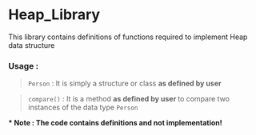 # Heap_Library
This library contains definitions of functions required to implement Heap data structure
### Usage :
 > ``` Person ``` : It is simply a structure or class <strong> as defined by user </strong>
 
 > ```compare()``` : It is a method <strong> as defined by user </strong> to compare two instances of the data type ```Person```

<strong> * Note : The code contains definitions and not implementation! </strong>
